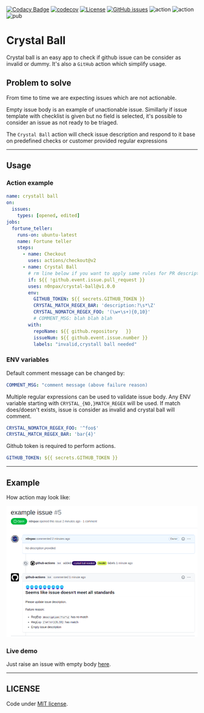 [![Codacy Badge](https://api.codacy.com/project/badge/Grade/91e135550bf84f7e8686bb292a5a9193)](https://app.codacy.com/gh/n0npax/crystal-ball?utm_source=github.com&utm_medium=referral&utm_content=n0npax/crystal-ball&utm_campaign=Badge_Grade_Settings)
[![codecov](https://codecov.io/gh/n0npax/crystal-ball/branch/main/graph/badge.svg?token=nZk2UqBQJB)](https://codecov.io/gh/n0npax/crystal-ball)
[![License](https://img.shields.io/:license-mit-blue.svg)](https://badges.mit-license.org)
[![GitHub issues](https://img.shields.io/github/issues/n0npax/crystal-ball.svg)](https://GitHub.com/n0npax/crystal-ball/issues/)
![action](https://github.com/n0npax/crystal-ball/actions/workflows/dart.yaml/badge.svg)
![action](https://github.com/n0npax/crystal-ball/actions/workflows/docker.yaml/badge.svg)
![pub](https://img.shields.io/pub/v/crystal_ball)

# Crystal Ball

Crystal ball is an easy app to check if github issue can be consider as invalid or dummy. It's also a `GitHub` action which simplify usage.

## Problem to solve

From time to time we are expecting issues which are not actionable.

Empty issue body is an example of unactionable issue.
Simillarly if issue template with checklist is given but no field is selected, it's possible to consider an issue as not ready to be triaged.

The `Crystal Ball` action will check issue description and respond to it base on predefined checks or customer provided regular expressions

---

## Usage

### Action example

```yaml
name: crystall ball
on:
  issues:
    types: [opened, edited]
jobs:
  fortune_teller:
    runs-on: ubuntu-latest
    name: Fortune teller
    steps:
      - name: Checkout
        uses: actions/checkout@v2
      - name: Crystal Ball
        # rm line below if you want to apply same rules for PR description
        if: ${{ !github.event.issue.pull_request }}
        uses: n0npax/crystal-ball@v1.0.0
        env:
          GITHUB_TOKEN: ${{ secrets.GITHUB_TOKEN }}
          CRYSTAL_MATCH_REGEX_BAR: 'description:?\s*\Z'
          CRYSTAL_NOMATCH_REGEX_FOO: '(\w+\s+){0,10}'
          # COMMENT_MSG: blah blah blah
        with:
          repoName: ${{ github.repository	}}
          issueNum: ${{ github.event.issue.number }}
          labels: "invalid,crystall ball needed"
```

### ENV variables

Default comment message can be changed by:
```yaml
COMMENT_MSG: "comment message (above failure reason)
```
Multiple regular expressions can be used to validate issue body. Any ENV variable starting with `CRYSTAL_{NO,}MATCH_REGEX` will be used. If match does/doesn't exists, issue is consider as invalid and crystal ball will comment.
```yaml
CRYSTAL_NOMATCH_REGEX_FOO: '^foo$'
CRYSTAL_MATCH_REGEX_BAR: 'bar{4}'
```
Github token is required to perform actions.
```yaml
GITHUB_TOKEN: ${{ secrets.GITHUB_TOKEN }}
```

---

## Example

How action may look like:

![alt text](assets/example.png "example")

### Live demo

Just raise an issue with empty body [here](https://github.com/n0npax/crystal-ball/issues/new).

---

## LICENSE

Code under [MIT license](https://opensource.org/licenses/MIT).
